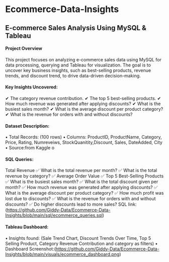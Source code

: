 # Ecommerce-Data-Insights
## E-commerce Sales Analysis Using MySQL & Tableau

#### Project Overview
This project focuses on analyzing e-commerce sales data using MySQL for data processing, querying and Tableau for visualization. The goal is to uncover key business insights, such as best-selling products, revenue trends, and discount trend, to drive data-driven decision-making.

#### Key Insights Uncovered:
   ✔ The category revenue contribution.
   ✔ The top 5 best-selling products.
   ✔ How much revenue was generated after applying discounts?
   ✔ What is the busiest sales month?
   ✔ What is the average discount per product category?
   ✔ What is the revenue for orders with and without discounts?
#### Dataset Description:
   •	Total Records: (100 rows)
   •	Columns: ProductID, ProductName, Category, Price, Rating, Numreveiws, StockQuanitity,Discount, Sales, DateAdded, City
   •	Source:from Kaggle o

#### SQL Queries:
   Total Revenue
  ✅ What is the total revenue per month?
  ✅ What is the total revenue by category?
  ✅ Average Order Value
  ✅ Top 5 Best-Selling Products
  ✅ What is the busiest sales month?
  ✅ What is the total discount given per month?
  ✅ How much revenue was generated after applying discounts?
  ✅  What is the average discount per product category?
  ✅ How much profit was lost due to discounts?
  ✅ What is the revenue for orders with and without discounts?
  ✅ Do higher discounts lead to more sales?
  SQL link:(https://github.com/Giddy-Data/Ecommerce-Data-Insights/blob/main/sql/ecommerce_queries.sql)

#### Tableau Dashboard:
•	Insights found: (Sale Trend Chart, Discount Trends Over Time, Top 5 Selling Product, Category Revenue Contribution and category as filters)
•	Dashboard Screenshot:(https://github.com/Giddy-Data/Ecommerce-Data-Insights/blob/main/visuals/ecommerce_dashboard.png)


